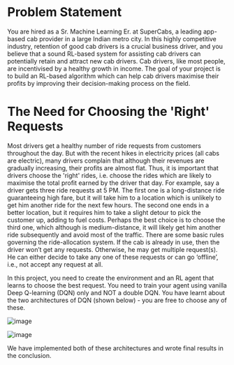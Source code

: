 # Problem Statement

You are hired as a Sr. Machine Learning Er. at SuperCabs, a leading app-based cab provider in a large Indian metro city. In this highly competitive industry, retention of good cab drivers is a crucial business driver, and you believe that a sound RL-based system for assisting cab drivers can potentially retain and attract new cab drivers. 
Cab drivers, like most people, are incentivised by a healthy growth in income. The goal of your project is to build an RL-based algorithm which can help cab drivers maximise their profits by improving their decision-making process on the field.

# The Need for Choosing the 'Right' Requests
Most drivers get a healthy number of ride requests from customers throughout the day. But with the recent hikes in electricity prices (all cabs are electric), many drivers complain that although their revenues are gradually increasing, their profits are almost flat. Thus, it is important that drivers choose the 'right' rides, i.e. choose the rides which are likely to maximise the total profit earned by the driver that day. 
For example, say a driver gets three ride requests at 5 PM. The first one is a long-distance ride guaranteeing high fare, but it will take him to a location which is unlikely to get him another ride for the next few hours. The second one ends in a better location, but it requires him to take a slight detour to pick the customer up, adding to fuel costs. Perhaps the best choice is to choose the third one, which although is medium-distance, it will likely get him another ride subsequently and avoid most of the traffic. 
There are some basic rules governing the ride-allocation system. If the cab is already in use, then the driver won’t get any requests. Otherwise, he may get multiple request(s). He can either decide to take any one of these requests or can go ‘offline’, i.e., not accept any request at all. 

In this project, you need to create the environment and an RL agent that learns to choose the best request. You need to train your agent using vanilla Deep Q-learning (DQN) only and NOT a double DQN. You have learnt about the two architectures of DQN (shown below) - you are free to choose any of these.

![image](https://user-images.githubusercontent.com/8203312/119506133-3f989480-bd8b-11eb-886a-083518a9d23d.png)

![image](https://user-images.githubusercontent.com/8203312/119506163-48896600-bd8b-11eb-9e5e-7282a146bd59.png)

We have implemented both of these architectures and wrote final results in the conclusion.
